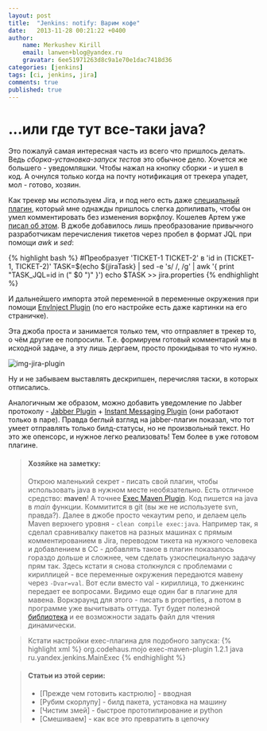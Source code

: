 ```yaml
---
layout: post
title:  "Jenkins: notify: Варим кофе"
date:   2013-11-28 00:21:22 +0400
author:
    name: Merkushev Kirill
    email: lanwen+blog@yandex.ru
    gravatar: 6ee51971263d8c9a1e70e1dac7418d36
categories: [jenkins]
tags: [ci, jenkins, jira]
comments: true
published: true
---
```


# ...или где тут все-таки java?



Это пожалуй самая интересная часть из всего что пришлось делать. Ведь
*сборка-установка-запуск тестов* это обычное дело. Хочется же большего - уведомляшки. Чтобы
нажал на кнопку сборки - и ушел в код. А очнулся только когда на почту нотификация от трекера
упадет, мол - готово, хозяин. 

Как трекер мы используем Jira, и под него есть даже [специальный плагин][8], который мне однажды
пришлось слегка допиливать, чтобы он умел комментировать без изменения воркфлоу. Кошелев
Артем уже [писал об этом][9]. В джобе добавилось лишь преобразование привычного
разработчикам перечисления тикетов через пробел в формат JQL при помощи *awk* и *sed*:

{% highlight bash %}
#Преобразует 'TICKET-1 TICKET-2' в 'id in (TICKET-1, TICKET-2)'
TASK=$(echo ${jiraTask} | sed -e 's/ /, /g' | awk '{ print "TASK_JQL=id in (" $0 ")" }')
echo $TASK >> jira.properties
{% endhighlight %}

И дальнейшего импорта этой переменной в переменные окружения при помощи [EnvInject Plugin][10] (по его настройке есть
даже картинки на его страничке).

Эта джоба проста и занимается только тем, что отправляет в трекер то, о чём другие ее
попросили. Т.е. формируем готовый комментарий мы в исходной задаче, а эту лишь дергаем,
просто прокидывая то что нужно.

![img-jira-plugin][img-jira]

Ну и не забываем выставлять дескрипшен, перечисляя таски, в которых отписались.

Аналогичным же образом, можно добавить уведомление по Jabber протоколу - [Jabber Plugin][11] +
[Instant Messaging Plugin][12] (они работают только в паре). Правда беглый взгляд на jabber-плагин показал, что тот
умеет отправлять только билд-статусы, но не произвольный текст. Но это же опенсорс, и нужное легко реализовать! Тем
более в уже готовом плагине.


>#### Хозяйке на заметку:
> Открою маленький секрет - писать свой плагин, чтобы использовать java в нужном месте необязательно. Есть отличное
средство: **maven**! А точнее [Exec Maven Plugin][13]. Код пишется на java в *main* функции.
Коммитится в git (вы же не используете svn, правда?). Далее в джобе просто чекаутим репо, и
делаем цель Maven верхнего уровня - `clean compile exec:java`. Например так, я сделал сравнивалку пакетов на разных
машинах с прямым комментированием в Jira, переводом тикета на нужного человека и добавлением в CC - добавлять такое в
плагин показалось гораздо дольше и сложнее, чем сделать узкоспециальную задачу прям так. Здесь кстати я снова столкнулся с
проблемами с кириллицей - все переменные окружения передаются мавену через `-Dvar=val`. Вот если вместо val - кириллица, то
дженкинс передает ее вопросами. Видимо еще один баг в плагине для мавена. Воркэраунд для этого - писать в properties, а потом
в программе уже вычитывать оттуда. Тут будет полезной [библиотека][props] и ее возможности задать файл для чтения динамически.

> Кстати настройки exec-плагина для подобного запуска:
{% highlight xml %}
    <plugin>
        <groupId>org.codehaus.mojo</groupId>
        <artifactId>exec-maven-plugin</artifactId>
        <version>1.2.1</version>
        <executions>
            <execution>
                <goals>
                    <goal>java</goal>
                </goals>
            </execution>
        </executions>
        <configuration>
            <mainClass>ru.yandex.jenkins.MainExec</mainClass>
        </configuration>
    </plugin>
{% endhighlight %}


> #### Статьи из этой серии:
>* [Прежде чем готовить кастрюлю] - вводная
>* [Рубим скорлупу] - билд пакета, установка на машину
>* [Чистим змей] - быстрое прототипирование и python
>* [Смешиваем] - как все это превратить в цепочку

  [8]: https://wiki.jenkins-ci.org/display/JENKINS/JIRA+Plugin
  [9]: http://artkoshelev.github.io/posts/jira-jenkins-plugin/
  [10]: https://wiki.jenkins-ci.org/display/JENKINS/EnvInject+Plugin
  [11]: https://wiki.jenkins-ci.org/display/JENKINS/Jabber+Plugin
  [12]: https://wiki.jenkins-ci.org/display/JENKINS/Instant+Messaging+Plugin
  [13]: http://mojo.codehaus.org/exec-maven-plugin/
  [img-jira]: http://img-fotki.yandex.ru/get/9493/27441075.0/0_ecb23_e3d2a45_L.png
  [props]: https://github.com/yandex-qatools/properties